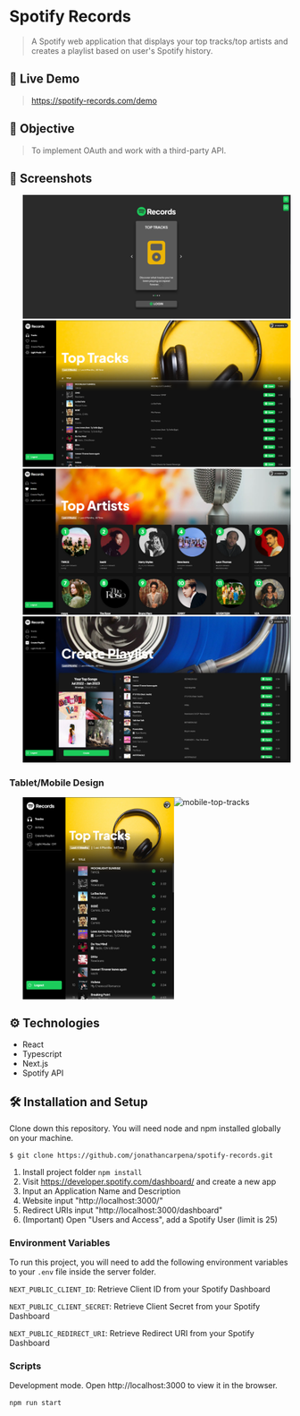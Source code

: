 # Spotify Records

> A Spotify web application that displays your top tracks/top artists and creates a playlist based on user's Spotify history.

## 🎥 Live Demo
> https://spotify-records.com/demo

## 🚀 Objective

> To implement OAuth and work with a third-party API.

## 📸 Screenshots

<ul style="display:flex flex-direction:column">
<img src="./screenshots/landing.PNG" style="max-width:100%; max-height:375px;" alt="landing"> 
<img src="./screenshots/top-tracks.PNG" style="max-width:100%; max-height:375px;" alt="topTracks">
<img src="./screenshots/top-artists.PNG" style="max-width:100%; max-height:375px;" alt="topArtists"> 
 <img src="./screenshots/create-a-playlist.PNG" style="max-width:100%; max-height:375px;" alt="createPlaylist">    
</ul>

### Tablet/Mobile Design

<ul style="display:flex">
<img src="./screenshots/tablet-top-tracks.PNG" width="271" height="361" alt="tablet-top-tracks">  
<img src="./screenshots/mobile.top-tracks" width="173" height="361" alt="mobile-top-tracks">  
</ul>

## ⚙ Technologies

-  React
-  Typescript
-  Next.js
-  Spotify API



## 🛠 Installation and Setup

Clone down this repository. You will need node and npm installed globally on
your machine.

```
$ git clone https://github.com/jonathancarpena/spotify-records.git
```

1. Install project folder `npm install`
2. Visit https://developer.spotify.com/dashboard/ and create a new app
3. Input an Application Name and Description
4. Website input "http://localhost:3000/"
5. Redirect URIs input "http://localhost:3000/dashboard"
6. (Important) Open "Users and Access", add a Spotify User (limit is 25)

### Environment Variables

To run this project, you will need to add the following environment variables to
your `.env` file inside the server folder.

`NEXT_PUBLIC_CLIENT_ID`: Retrieve Client ID from your Spotify Dashboard

`NEXT_PUBLIC_CLIENT_SECRET`: Retrieve Client Secret from your Spotify Dashboard

`NEXT_PUBLIC_REDIRECT_URI`: Retrieve Redirect URI from your Spotify Dashboard

### Scripts

Development mode. Open http://localhost:3000 to view it in the browser.

```
npm run start
```

